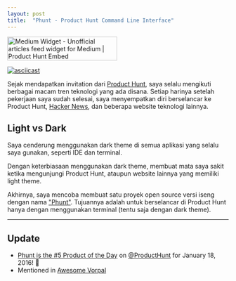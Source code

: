 ```yaml
---
layout: post
title:  "Phunt - Product Hunt Command Line Interface"
---
```


<a href="https://www.producthunt.com/posts/medium-widget-2?utm_source=badge-featured&utm_medium=badge&utm_souce=badge-medium-widget-2" target="_blank"><img src="https://api.producthunt.com/widgets/embed-image/v1/featured.svg?post_id=132189&theme=light" alt="Medium Widget - Unofficial articles feed widget for Medium | Product Hunt Embed" style="width: 250px; height: 54px;" width="250px" height="54px" /></a>

[![asciicast](https://asciinema.org/a/33953.svg)](https://asciinema.org/a/33953)

Sejak mendapatkan invitation dari [Product Hunt](https://www.producthunt.com), saya selalu mengikuti berbagai macam tren teknologi yang ada disana. Setiap harinya setelah pekerjaan saya sudah selesai, saya menyempatkan diri berselancar ke Product Hunt, [Hacker News](https://news.ycombinator.com), dan beberapa website teknologi lainnya.

## Light vs Dark

Saya cenderung menggunakan dark theme di semua aplikasi yang selalu saya gunakan, seperti IDE dan terminal.

Dengan keterbiasaan menggunakan dark theme, membuat mata saya sakit ketika mengunjungi Product Hunt, ataupun website lainnya yang memiliki light theme.

Akhirnya, saya mencoba membuat satu proyek open source versi iseng dengan nama ["Phunt"](https://github.com/Kristories/phunt). Tujuannya adalah untuk berselancar di Product Hunt hanya dengan menggunakan terminal (tentu saja dengan dark theme).

---

## Update

- [Phunt is the #5 Product of the Day](https://www.producthunt.com/posts/phunt) on [@ProductHunt](https://twitter.com/ProductHunt) for January 18, 2016! :tada:
- Mentioned in [Awesome Vorpal](https://github.com/vorpaljs/awesome-vorpal)
